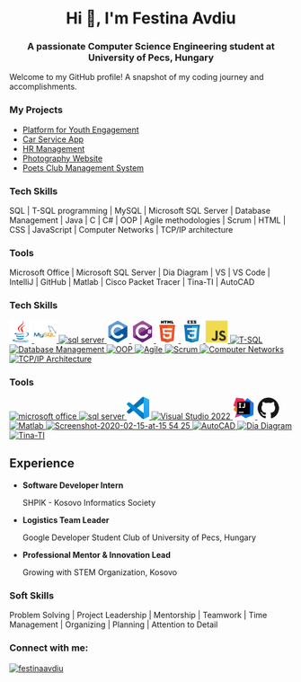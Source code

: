 <h1 align="center">Hi 👋, I'm Festina Avdiu</h1>
<h3 align="center">A passionate Computer Science Engineering student at University of Pecs, Hungary</h3>

 Welcome to my GitHub profile! A snapshot of my coding journey and accomplishments.


### My Projects

- [Platform for Youth Engagement](https://github.com/FestinaAvdiu/Java-Project)
- [Car Service App](https://github.com/FestinaAvdiu/Java-Project)
- [HR Management](https://github.com/FestinaAvdiu/Java-Project)
- [Photography Website](https://github.com/FestinaAvdiu/Java-Project)
- [Poets Club Management System](https://github.com/FestinaAvdiu/Poets-Club-Management-System-)


### Tech Skills
  SQL | T-SQL programming | MySQL | Microsoft SQL Server | Database Management | Java | C | C# | OOP | Agile methodologies | Scrum | HTML | CSS | JavaScript | Computer Networks | TCP/IP architecture
  
### Tools
Microsoft Office | Microsoft SQL Server | Dia Diagram | VS | VS Code | IntelliJ | GitHub | Matlab | Cisco Packet Tracer | Tina-TI | AutoCAD


### Tech Skills
<p align="left"> 
  <a href="https://www.java.com/en/" target="_blank"> 
    <img src="https://raw.githubusercontent.com/devicons/devicon/master/icons/java/java-original.svg" alt="java" width="40" height="40"/> 
  </a>
  <a href="https://www.mysql.com/" target="_blank"> 
    <img src="https://raw.githubusercontent.com/devicons/devicon/master/icons/mysql/mysql-original-wordmark.svg" alt="mysql" width="40" height="40"/> 
  </a>
  <a href="https://www.microsoft.com/en-us/sql-server" target="_blank"> 
    <img src="https://img.icons8.com/color/48/000000/microsoft-sql-server.png" alt="sql server" width="40" height="40"/>
  </a>
  <a href="https://en.wikipedia.org/wiki/C_(programming_language)" target="_blank">
    <img src="https://raw.githubusercontent.com/devicons/devicon/master/icons/c/c-original.svg" alt="c" width="40" height="40"/> 
  </a>
  <a href="https://docs.microsoft.com/en-us/dotnet/csharp/" target="_blank">
    <img src="https://raw.githubusercontent.com/devicons/devicon/master/icons/csharp/csharp-original.svg" alt="csharp" width="40" height="40"/>
  </a>
  <a href="https://developer.mozilla.org/en-US/docs/Web/HTML" target="_blank">
    <img src="https://raw.githubusercontent.com/devicons/devicon/master/icons/html5/html5-original-wordmark.svg" alt="html" width="40" height="40"/> 
  </a>
  <a href="https://developer.mozilla.org/en-US/docs/Web/CSS" target="_blank">
    <img src="https://raw.githubusercontent.com/devicons/devicon/master/icons/css3/css3-original-wordmark.svg" alt="css" width="40" height="40"/> 
  <a href="https://developer.mozilla.org/en-US/docs/Web/JavaScript" target="_blank"> 
    <img src="https://raw.githubusercontent.com/devicons/devicon/master/icons/javascript/javascript-original.svg" alt="javascript" width="40" height="40"/> 
  </a>
  </a>
  <a href="https://www.microsoft.com/en-us/sql-server" target="_blank">
    <img src="https://img.shields.io/badge/T--SQL-1E90FF?style=for-the-badge&logo=tsql&logoColor=white" alt="T-SQL" width="40" height="40"/>
  </a>
  <a href="https://www.oracle.com/database/" target="_blank">
  <img src="https://img.shields.io/badge/Database%20Management-1E90FF?style=for-the-badge&logo=database&logoColor=white" alt="Database Management" width="100" height="40"/>
 </a>
  <a href="https://www.oracle.com/database/" target="_blank">
    <img src="https://img.shields.io/badge/OOP-1E90FF?style=for-the-badge&logo=oop&logoColor=white" alt="OOP" width="60" height="40"/>
  </a>
  <a href="https://www.agilealliance.org/agile101/" target="_blank">
    <img src="https://img.shields.io/badge/Agile-1E90FF?style=for-the-badge&logo=agile&logoColor=white" alt="Agile" width="60" height="40"/>
  </a>
  <a href="https://www.scrum.org/" target="_blank">
    <img src="https://img.shields.io/badge/Scrum-1E90FF?style=for-the-badge&logo=scrum&logoColor=white" alt="Scrum" width="60" height="40"/>
  </a>
  <a href="https://en.wikipedia.org/wiki/Computer_network" target="_blank">
    <img src="https://img.shields.io/badge/Computer%20Networks-1E90FF?style=for-the-badge&logo=computer-networks&logoColor=white" alt="Computer Networks" width="100" height="40"/>
  </a>
  <a href="https://en.wikipedia.org/wiki/Internet_protocol_suite" target="_blank">
    <img src="https://img.shields.io/badge/TCP/IP%20Architecture-1E90FF?style=for-the-badge&logo=tcp-ip&logoColor=white" alt="TCP/IP Architecture" width="100" height="40"/>
  </a>
</p>



### Tools
<p align="left">
  <a href="https://www.microsoft.com/en-us/microsoft-365" target="_blank">
    <img src="https://img.icons8.com/fluency/48/000000/microsoft-office-2019.png" alt="microsoft office" width="40" height="40"/>
  </a>
 <a href="https://www.microsoft.com/en-us/sql-server" target="_blank">
    <img src="https://img.icons8.com/color/48/000000/microsoft-sql-server.png" alt="sql server" width="40" height="40"/>
  </a>
  <a href="https://code.visualstudio.com/" target="_blank">
    <img src="https://raw.githubusercontent.com/devicons/devicon/master/icons/vscode/vscode-original.svg" alt="VS Code" width="40" height="40"/>
  </a>
  <a href="https://visualstudio.microsoft.com/vs/2022/" target="_blank">
    <img src="https://upload.wikimedia.org/wikipedia/commons/thumb/5/5f/Visual_Studio_2022_Icon.svg/1024px-Visual_Studio_2022_Icon.svg.png" alt="Visual Studio 2022" width="40" height="40"/>
  </a>
  <a href="https://www.jetbrains.com/idea/" target="_blank">
    <img src="https://raw.githubusercontent.com/devicons/devicon/master/icons/intellij/intellij-original.svg" alt="IntelliJ" width="40" height="40"/>
  </a>
  <a href="https://github.com/" target="_blank">
    <img src="https://raw.githubusercontent.com/devicons/devicon/master/icons/github/github-original.svg" alt="GitHub" width="40" height="40"/>
  </a>
  <a href="https://www.mathworks.com/products/matlab.html" target="_blank">
    <img src="https://upload.wikimedia.org/wikipedia/commons/2/21/Matlab_Logo.png" alt="Matlab" width="40" height="40"/>
  </a>
  <a href="https://www.cisco.com/c/en/us/products/index.html" target="_blank">
  <img src="https://github.com/user-attachments/assets/56f9411e-831e-47cb-90c9-4df0469f4de2" alt="Screenshot-2020-02-15-at-15 54 25"
-attachments/assets/cisco_packet_tracer_logo.png" width="40" height="40"/>
  </a>


  <a href="https://www.autodesk.com/products/autocad/overview" target="_blank">
    <img src="https://github.com/user-attachments/assets/1b479564-1004-429d-b396-32476f6132af" alt="AutoCAD" width="40" height="40"/>
  </a>



  <a href="https://sourceforge.net/projects/dia-installer/" target="_blank">
    <img src="https://github.com/user-attachments/assets/5786f87f-96c4-42d7-8d4c-e891c168f43f" alt="Dia Diagram" width="40" height="40"/>
  </a>
  
  <a href="https://www.ti.com/tool/TINA-TI" target="_blank">
  <img src="https://github.com/user-attachments/assets/1e58aa54-606e-4d76-888f-6df5587caa54" alt="Tina-TI" width="40" height="40"/>
  </a>

</p>

## Experience
- **Software Developer Intern**
  
  SHPIK - Kosovo Informatics Society
- **Logistics Team Leader**
  
  Google Developer Student Club of University of Pecs, Hungary
- **Professional Mentor & Innovation Lead**
  
  Growing with STEM Organization, Kosovo

### Soft Skills
Problem Solving | Project Leadership | Mentorship | Teamwork | Time Management | Organizing | Planning | Attention to Detail 



### Connect with me:
<p align="left">
<a href="https://www.linkedin.com/in/festina-avdiu-758224247/" target="blank">
  <img align="center" src="https://cdn.jsdelivr.net/npm/simple-icons@3.0.1/icons/linkedin.svg" alt="festinaavdiu" height="30" width="40" />
</a>
</p>
